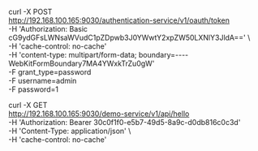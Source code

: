 curl -X POST \
  http://192.168.100.165:9030/authentication-service/v1/oauth/token \
  -H 'Authorization: Basic cG9ydGFsLWNsaWVudC1pZDpwb3J0YWwtY2xpZW50LXNlY3JldA==' \  
  -H 'cache-control: no-cache' \
  -H 'content-type: multipart/form-data; boundary=----WebKitFormBoundary7MA4YWxkTrZu0gW' \
  -F grant_type=password \
  -F username=admin \
  -F password=1
  
  
  curl -X GET \
    http://192.168.100.165:9030/demo-service/v1/api/hello \
    -H 'Authorization: Bearer 30c0f1f0-e5b7-49d5-8a9c-d0db816c0c3d' \
    -H 'Content-Type: application/json' \    
    -H 'cache-control: no-cache'